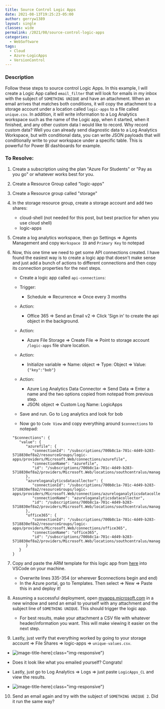 ```yaml
---
title: Source Control Logic Apps
date: 2021-08-13T19:25:23-05:00
author: gerryw1389
layout: single
classes: wide
permalink: /2021/08/source-control-logic-apps
categories:
  - WebSoftware
tags:
  - Cloud
  - Azure-LogicApps
  - VersionControl
---
```

<!--more-->

### Description

Follow these steps to source control Logic Apps. In this example, I will create a Logic App called `email_filter` that will look for emails in my inbox with the subject of `SOMETHING UNIQUE` and have an attachment. When an email arrives that matches both conditions, it will copy the attachment to a storage account under a location called `logic-apps` to a file called `unique.csv`. In addition, it will write information to a Log Analytics workspace such as the name of the Logic app, when it started, when it finished, and any other custom data I would like to record. Why record custom data? Well you can already send diagnostic data to a Log Analytics Workspace, but with conditional data, you can write JSON payloads that will conditionally write to your workspace under a specific table. This is powerful for Power BI dashboards for example.

### To Resolve:

1. Create a subscription using the plan "Azure For Students" or "Pay as you go" or whatever works best for you.

2. Create a Resource Group called "logic-apps"

3. Create a Resource group called "storage"

4. In the storage resource group, create a storage account and add two shares:
	- cloud-shell (not needed for this post, but best practice for when you use cloud shell)
	- logic-apps

5. Create a log analytics workspace, then go Settings => Agents Management and copy `Workspace ID` and `Primary Key` to notepad

6. Now, this one time we need to get some API connections created. I have found the easiest way is to create a logic app that doesn't make sense and just add a bunch of actions to different connections and then copy its connection properties for the next steps. 

   - Create a logic app called `api-connections`:

	- Trigger: 
		- Schedule => Recurrence => Once every 3 months
	- Action: 
		- Office 365 => Send an Email v2 => Click 'Sign in' to create the api object in the background.
	- Action: 
		- Azure File Storage => Create File => Point to storage account `/logic-apps` file share location.
	- Action: 
		- Initialize variable => Name: object => Type: Object => Value: `{"key":"bob"}`
	- Action: 
		- Azure Log Analytics Data Connector => Send Data => Enter a name and the two options copied from notepad from previous step.
		- JSON: object => Custom Log Name: LogicApps
		
   - Save and run. Go to Log analytics and look for bob

   - Now go to `Code View` and copy everything around `$connections` to notepad:

   ```
   "$connections": {
      "value": {
         "azurefile": {
            "connectionId": "/subscriptions/700b8c1a-701c-4d49-b283-5718830ef8a2/resourceGroups/logic-apps/providers/Microsoft.Web/connections/azurefile",
            "connectionName": "azurefile",
            "id": "/subscriptions/700b8c1a-701c-4d49-b283-5718830ef8a2/providers/Microsoft.Web/locations/southcentralus/managedApis/azurefile"
         },
         "azureloganalyticsdatacollector": {
            "connectionId": "/subscriptions/700b8c1a-701c-4d49-b283-5718830ef8a2/resourceGroups/logic-apps/providers/Microsoft.Web/connections/azureloganalyticsdatacollector",
            "connectionName": "azureloganalyticsdatacollector",
            "id": "/subscriptions/700b8c1a-701c-4d49-b283-5718830ef8a2/providers/Microsoft.Web/locations/southcentralus/managedApis/azureloganalyticsdatacollector"
         },
         "office365": {
            "connectionId": "/subscriptions/700b8c1a-701c-4d49-b283-5718830ef8a2/resourceGroups/logic-apps/providers/Microsoft.Web/connections/office365",
            "connectionName": "office365",
            "id": "/subscriptions/700b8c1a-701c-4d49-b283-5718830ef8a2/providers/Microsoft.Web/locations/southcentralus/managedApis/office365"
         }
      }
   }
   ```

7. Copy and paste the ARM template for this logic app from [here](https://github.com/gerryw1389/terraform-examples/blob/main/logic-apps/email-filter-1/email_filter.json) into VSCode on your machine.
   - Overwrite lines 335-354 (or wherever $connections begin and end)
   - In the Azure portal, go to Templates. Then select => New => Paste this in and deploy it!

8. Assuming a successful deployment, open [myapps.microsoft.com](https://myapps.microsoft.com) in a new window and send an email to yourself with any attachment and the subject line of `SOMETHING UNIQUE`. This should trigger the logic app.

   - For best results, make your attachment a CSV file with whatever header/information you want. This will make viewing it easier on the next step.

9.  Lastly, just verify that everything worked by going to your storage account => File Shares => logic-apps => `unique-values.csv`. 
   
   - ![image-title-here](https://automationadmin.com/assets/images/uploads/2021/10/unique-values-file.jpg){:class="img-responsive"}
   
   - Does it look like what you emailed yourself? Congrats! 

   - Lastly, just go to Log Analytics => Logs => just paste `LogicApps_CL` and view the results. 

   - ![image-title-here](https://automationadmin.com/assets/images/uploads/2021/10/log-analytics.jpg){:class="img-responsive"}

10. Send an email again and try with the subject of `SOMETHING UNIQUE 2`. Did it run the same way?
